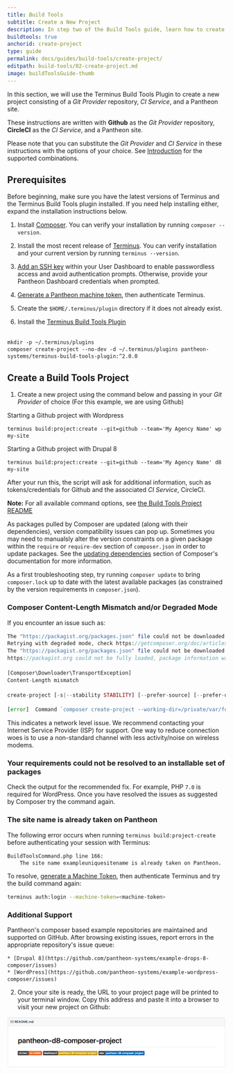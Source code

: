 ```yaml
---
title: Build Tools
subtitle: Create a New Project
description: In step two of the Build Tools guide, learn how to create a new Build Tools project.
buildtools: true
anchorid: create-project
type: guide
permalink: docs/guides/build-tools/create-project/
editpath: build-tools/02-create-project.md
image: buildToolsGuide-thumb
---
```


In this section, we will use the Terminus Build Tools Plugin to create a new project consisting of a *Git Provider* repository, *CI Service*, and a Pantheon site.

<Alert title="Note" type="info">

These instructions are written with **Github** as the *Git Provider* repository, **CircleCI** as the *CI Service*, and a Pantheon site. 

Please note that you can substitute the *Git Provider* and *CI Service* in these instructions with the options of your choice. See <a href="docs/guides/build-tools/">Introduction</a> for the supported combinations.


</Alert>

## Prerequisites

Before beginning, make sure you have the latest versions of Terminus and the Terminus Build Tools plugin installed. If you need help installing either, expand the installation instructions below.

1. Install <a href="https://getcomposer.org">Composer</a>. 
You can verify your installation by running `composer --version`. 

2. Install the most recent release of <a href="/docs/terminus/">Terminus</a>. 
You can verify installation and your current version by running `terminus --version`. 

3. <a href="/docs/ssh-keys/">Add an SSH key</a> within your User Dashboard to enable passwordless access and avoid authentication prompts. Otherwise, provide your Pantheon Dashboard credentials when prompted.

4. <a href="https://dashboard.pantheon.io/machine-token/create">Generate a Pantheon machine token</a>, then authenticate Terminus.

4. Create the `$HOME/.terminus/plugin` directory if it does not already exist. 

5. Install the <a href="https://github.com/pantheon-systems/terminus-build-tools-plugin">Terminus Build Tools Plugin</a>

```

mkdir -p ~/.terminus/plugins
composer create-project --no-dev -d ~/.terminus/plugins pantheon-systems/terminus-build-tools-plugin:^2.0.0

```

## Create a Build Tools Project

1. Create a new project using the command below and passing in your *Git Provider* of choice (For this example, we are using Github)

Starting a Github project with Wordpress

```
terminus build:project:create --git=github --team='My Agency Name' wp my-site
```

Starting a Github project with Drupal 8

```
terminus build:project:create --git=github --team='My Agency Name' d8 my-site
```

After your run this, the script will ask for additional information, such as tokens/credentials for Github and the associated *CI Service*, CircleCI.

**Note:** For all available command options, see [the Build Tools Project README](https://github.com/pantheon-systems/terminus-build-tools-plugin/blob/master/README.md#buildprojectcreate)

  <Accordion title="Troubleshooting" id="troubleshoot-install" icon="wrench">

  <Alert title="Note" type="info">

  As packages pulled by Composer are updated (along with their dependencies), version compatibility issues can pop up. Sometimes you may need to manualsly alter the version constraints on a given package within the `require` or `require-dev` section of `composer.json` in order to update packages. See the [updating dependencies](https://getcomposer.org/doc/01-basic-usage.md#updating-dependencies-to-their-latest-versions) section of Composer's documentation for more information.

  As a first troubleshooting step, try running `composer update` to bring `composer.lock` up to date with the latest available packages (as constrained by the version requirements in `composer.json`).

  </Alert>

  ### Composer Content-Length Mismatch and/or Degraded Mode
  If you encounter an issue such as:

  ```php
  The "https://packagist.org/packages.json" file could not be downloaded: failed to open stream: Operation timed out
  Retrying with degraded mode, check https://getcomposer.org/doc/articles/troubleshooting.md#degraded-mode for more info
  The "https://packagist.org/packages.json" file could not be downloaded: failed to open stream: Operation timed out
  https://packagist.org could not be fully loaded, package information was loaded from the local cache and may be out of date

  [Composer\Downloader\TransportException]
  Content-Length mismatch

  create-project [-s|--stability STABILITY] [--prefer-source] [--prefer-dist] [--repository REPOSITORY] [--repository-url REPOSITORY-URL] [--dev] [--no-dev] [--no-custom-installers] [--no-scripts] [--no-progress] [--no-secure-http] [--keep-vcs] [--no-install] [--ignore-platform-reqs] [--] [<package>] [<directory>] [<version>]

  [error]  Command `composer create-project --working-dir=/private/var/folders/lp/7_1gh83s5mn9lwfjvqqlf1lm0000gn/T/local-sitevPumRP pantheon-systems/example-wordpress-composer pantheon-wp-composer-project -n --stability dev` failed with exit code 1
  ```

  This indicates a network level issue. We recommend contacting your Internet Service Provider (ISP) for support. One way to reduce connection woes is to use a non-standard channel with less activity/noise on wireless modems.

  ### Your requirements could not be resolved to an installable set of packages
  Check the output for the recommended fix. For example, PHP `7.0` is required for WordPress. Once you have resolved the issues as suggested by Composer try the command again.

  ### The site name is already taken on Pantheon
  The following error occurs when running `terminus build:project-create` before authenticating your session with Terminus:

  ```
  BuildToolsCommand.php line 166:
      The site name exampleuniquesitename is already taken on Pantheon.
  ```

  To resolve, [generate a Machine Token](https://dashboard.pantheon.io/machine-token/create), then authenticate Terminus and try the build command again:

  ```bash
  terminus auth:login --machine-token=<machine-token>
  ```

  ### Additional Support
  Pantheon's composer based example repositories are maintained and supported on GitHub. After browsing existing issues, report errors in the appropriate repository's issue queue:

    * [Drupal 8](https://github.com/pantheon-systems/example-drops-8-composer/issues)
    * [WordPress](https://github.com/pantheon-systems/example-wordpress-composer/issues)

  </Accordion>

2. Once your site is ready, the URL to your project page will be printed to your terminal window. Copy this address and paste it into a browser to visit your new project on Github:

  ![Initial Project Page](../../../images/pr-workflow/initial-project-page.png)